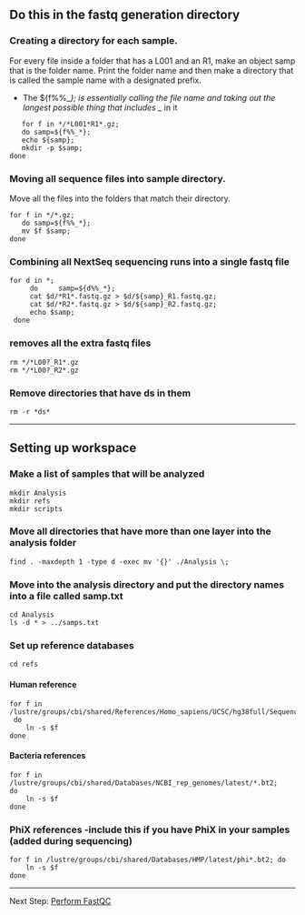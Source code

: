 
## Do this in the fastq generation directory

### Creating a directory for each sample.
For every file inside a folder that has a L001 and an R1, make an object samp that is the folder name. Print the folder name and then make a directory that is called the sample name with a designated prefix.
* The ${f%%_*}; is essentially calling the file name and taking out the longest possible thing that includes _* in it
```
   for f in */*L001*R1*.gz;
   do samp=${f%%_*};
   echo ${samp};
   mkdir -p $samp;
done
```
### Moving all sequence files into sample directory.
Move all the files into the folders that match their directory.
```
for f in */*.gz;
   do samp=${f%%_*};
   mv $f $samp;
done
```

### Combining all NextSeq sequencing runs into a single fastq file
```
for d in *;
     do     samp=${d%%_*};
     cat $d/*R1*.fastq.gz > $d/${samp}_R1.fastq.gz;
     cat $d/*R2*.fastq.gz > $d/${samp}_R2.fastq.gz;
     echo $samp;
 done
```
### removes all the extra fastq files
```
rm */*L00?_R1*.gz
rm */*L00?_R2*.gz
```

### Remove directories that have ds in them
```
rm -r *ds*
```
***
## Setting up workspace
### Make a list of samples that will be analyzed
```
mkdir Analysis
mkdir refs
mkdir scripts
```
### Move all directories that have more than one layer into the analysis folder
```
find . -maxdepth 1 -type d -exec mv '{}' ./Analysis \;
```

### Move into the analysis directory and put the directory names into a file called samp.txt
```
cd Analysis
ls -d * > ../samps.txt
```

### Set up reference databases
```
cd refs 
```

#### Human reference
```
for f in /lustre/groups/cbi/shared/References/Homo_sapiens/UCSC/hg38full/Sequence/Bowtie2Index/*.bt2;
 do
    ln -s $f
done
```
#### Bacteria references
```
for f in /lustre/groups/cbi/shared/Databases/NCBI_rep_genomes/latest/*.bt2;
do
    ln -s $f
done
```
### PhiX references -include this if you have PhiX in your samples (added during sequencing)
```
for f in /lustre/groups/cbi/shared/Databases/HMP/latest/phi*.bt2; do
    ln -s $f
done
```
***
Next Step: [Perform FastQC](fastqc.md)

